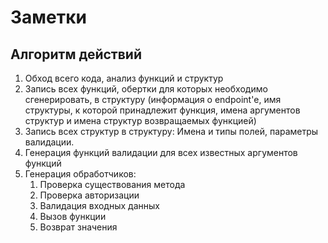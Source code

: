 # Заметки
## Алгоритм действий
1. Обход всего кода, анализ функций и структур 
2. Запись всех функций, обертки для которых необходимо сгенерировать, в структуру (информация о endpoint'е, имя структуры, к которой принадлежит функция, имена аргументов структур и имена структур возвращаемых функцией)
3. Запись всех структур в структуру: Имена и типы полей, параметры валидации. 
4. Генерация функций валидации для всех известных аргументов функций
5. Генерация обработчиков:
   1. Проверка существования метода
   2. Проверка авторизации 
   3. Валидация входных данных 
   4. Вызов функции
   5. Возврат значения